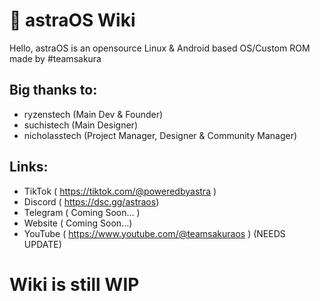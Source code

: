 # 🌸 astraOS Wiki

Hello, astraOS is an opensource Linux & Android based OS/Custom ROM made by #teamsakura

## Big thanks to:
- ryzenstech (Main Dev & Founder)
- suchistech (Main Designer)
- nicholasstech (Project Manager, Designer & Community Manager)

## Links:
- TikTok ( https://tiktok.com/@poweredbyastra )
- Discord ( https://dsc.gg/astraos)
- Telegram ( Coming Soon... )
- Website ( Coming Soon...)
- YouTube ( https://www.youtube.com/@teamsakuraos ) (NEEDS UPDATE)

# Wiki is still WIP
